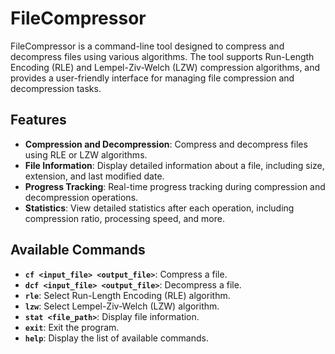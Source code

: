 # FileCompressor

FileCompressor is a command-line tool designed to compress and decompress files using various algorithms. The tool supports Run-Length Encoding (RLE) and Lempel-Ziv-Welch (LZW) compression algorithms, and provides a user-friendly interface for managing file compression and decompression tasks.

## Features

- **Compression and Decompression**: Compress and decompress files using RLE or LZW algorithms.
- **File Information**: Display detailed information about a file, including size, extension, and last modified date.
- **Progress Tracking**: Real-time progress tracking during compression and decompression operations.
- **Statistics**: View detailed statistics after each operation, including compression ratio, processing speed, and more.

## Available Commands

- **`cf <input_file> <output_file>`**: Compress a file.
- **`dcf <input_file> <output_file>`**: Decompress a file.
- **`rle`**: Select Run-Length Encoding (RLE) algorithm.
- **`lzw`**: Select Lempel-Ziv-Welch (LZW) algorithm.
- **`stat <file_path>`**: Display file information.
- **`exit`**: Exit the program.
- **`help`**: Display the list of available commands.